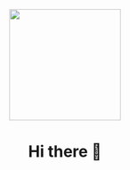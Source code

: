 <div id="header" align="center">
  <img src="https://media.giphy.com/media/v1.Y2lkPTc5MGI3NjExZTQ4ZTllMjg3MDRiYzc5ZTUxMGQxYzU4MjcyM2RlNWYxYzljZjAzYyZjdD1z/PhHppXqAqc6uOd6y4X/giphy.gif" width="200"/>
</div>

<h1 align="center">
  Hi there 👋
</h1>



